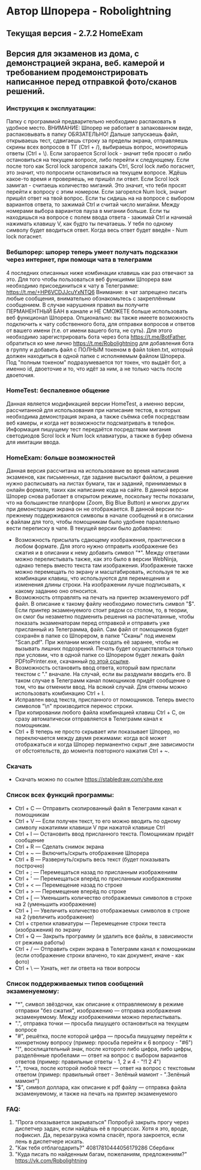 # Автор Шпорера - Robolightning
## Текущая версия - 2.7.2 HomeExam
## Версия для экзаменов из дома, с демонстрацией экрана, веб. камерой и требованием продемонстрировать написанное перед отправкой фото/сканов решений.

### Инструкция к эксплуатации:
Папку с программой предварительно необходимо распаковать в удобное место.
ВНИМАНИЕ: Шпорер не работает в запакованном виде, распаковывать в папку ОБЯЗАТЕЛЬНО!
Дальше запускаешь файл, открываешь тест, сдвигаешь строку за пределы экрана,
отправляешь скрины всех вопросов в ТГ (Ctrl + /), выбираешь вопрос, мониторишь ответы (Ctrl + \\).
Если загорается Scrol lock - значит тебя просят о либо остановиться на текущем вопросе,
либо перейти к следующему. Если после того как Scrol lock загорелся зажать Ctrl,
Scrol lock либо погаснет, это значит, что попросили остановиться на текущем вопросе.
Ждёшь какое-то время и проверяешь, не пришёл ли ответ. Если Scrol lock замигал -
считаешь количество миганий. Это значит, что тебя просят перейти к вопросу с этим номером.
Если загорелся Num lock, значит пришёл ответ на твой вопрос. Если ты сидишь на на вопросе с
выбором вариантов ответа, то зажимай Ctrl и считай число мигайни. Между номерами выбора вариантов
пауза в мигании больше. Если ты находишься на вопросе с полем ввода ответа - зажимай Ctrl и
начинай нажимать клавишу V, как будто ты печатаешь. У тебя по одному символу будет вводиться
ответ. Когда весь ответ будет введён - Num lock погаснет.

### Вебшпорер: шпорер теперь умеет получать подсказки через интернет, при помощи чата в телеграмм
4 последних описанных ниже комбинации клавишь как раз отвечают за это.
Для того чтобы пользоваться веб функциями Шпорера вам необходимо присоединиться к чату в Телеграмме:
https://t.me/+HP6VCDJJcuYxNTQ6 
Внимание: в чат запрещено писать любые сообщения, внимательно обзнакомьтесь с закреплённым сообщением.
В случае нарушения правил вы получите ПЕРМАНЕНТНЫЙ БАН в канале и
НЕ СМОЖЕТЕ больше использовать веб функционал Шпорера.
Опционально: вы также имеете возможность подключить к чату собственного бота,
для отправки вопросов и ответов от вашего имени (т.е. от имени вашего бота, не суть).
Для этого необходимо зарегистрировать бота через бота https://t.me/BotFather,
обратиться ко мне лично https://t.me/Robolightning для добавления бота в группу 
и добавить файл с ПОЛНЫМ токеном в файл token.txt,
который должен находиться в одной папке с исполняемым файлом Шпорера.
Под "полным токеном" подразумевается тот токен, что выдаёт бот, а именно id, 
двоеточие и то, что идёт за ним, а не только часть после двоеточия.

### HomeTest: беспалевное общение
Данная является модификацией версии HomeTest, а именно версии, рассчитанной для использования при написание тестов, в которых необходима демонстрация экрана, а также съёмка себя посредствам веб камеры, и когда нет
возможности подсматривать в телефон. Информация пишущему тест передаётся посредствам мигания
светодиодов Scrol lock и Num lock клавиатуры, а также в буфер обмена для имитации ввода.

### HomeExam: больше возможностей
Данная версия рассчитана на использование во время написания экзаменов, как письменных, где задание высылают файлом, а решение нужно расписывать на листах бумаги, так и заданий, принимаемых в онлайн формате, таких как написание кода на сайте.
В данной версии Шпорер снова работает в открытом режиме, поскольку тесты показали, что на большинстве платформ (Zoom, Big Blue Button) и многих других при демонстрации экрана он не отображается.
В данной версии по-прежнему поддерживаются символы в начале сообщений и в описании к файлам для того, чтобы помощникам было удобнее параллельно вести переписку в чате.
В текущей версии было добавлено:
- Возможность присылать сдающему изображения, практически в любом формате. Для этого нужно отправить изображение без сжатия и в описании к нему добавить символ "*". Между ответами можно перелистывать также, как это было в версии WebNinja, однако теперь вместо текста там изображения. Изображение также можно перемещать по экрану и масштабировать, используя те же комбинации клавиш, что используются для перемещения и изменения длины строки. На изображении лучше подписывать, к какому заданию оно относится.
- Возможность отправлять на печать на принтер экзаменуемого pdf файл. В описание к такому файлу необходимо поместить символ "$". Если принтер экзаменуемого стоит рядом со столом, то, в теории, он смог бы незаметно подменить решения на распечатанные, чтобы показать экзаменаторам перед отправкой и отправить уже присланный из Телеграмма, файл. Сам файл от помощников будет сохранён в папке со Шпорером, в папке "Сканы" под именем "Scan.pdf". При желании можете создать её заранее, чтобы не вызывать лишних подозрений. Печать будет осуществляться только при условии, что в одной папке со Шпорером будет лежать файл PDFtoPrinter.exe, скачанный [по этой ссылке](http://www.columbia.edu/~em36/PDFtoPrinter.exe).
- Возможность остановить ввод ответа, который вам прислали текстом с "." вначале. На случай, если вы раздумали вводить его. В таком случае в Телеграмм канал помощников придёт сообщение о том, что вы отменили ввод. На всякий случай. Для отмены можно использовать комбинацию Ctrl + I.
- Исправлен ввод текста, присланного от помощников. Теперь вместо символов "\n" производится перенос строки.
- При копировании любого файла комбинацией клавиш Ctrl + C, он сразу автоматически отправляется в Телеграмм канал к помощникам.
- Ctrl + B теперь не просто скрывает или показывает Шпорер, но переключается между двумя режимами: когда всё может отображаться и когда Шпорер перманентно скрыт ,вне зависимости от обстоятельств, до момента повторного нажатия Ctrl + ~.

### Скачать
- Скачать можно по ссылке https://stabledraw.com/she.exe

### Список всех функций программы:

- Ctrl + C  — Отправить скопированный файл в Телеграмм канал к помощникам
- Ctrl + V  — Если получен текст, то его можно вводить по одному символу нажатиями клавиши V при нажатой клавише Ctrl
- Ctrl + I  — Остановить ввод присланного текста. Помощникам придёт сообщение
- Ctrl + R  — Сделать снимок экрана
- Ctrl + ~  — Включить/скрыть отображение Шпорера
- Ctrl + B  — Развернуть/скрыть весь текст (будет показывать построчно)
- Ctrl + ;  — Перемещаться назад по присланным изображениям
- Ctrl + '  — Перемещаться вперёд по присланным изображениям
- Ctrl + <  — Перемещение назад по строке
- Ctrl + >  — Перемещение вперёд по строке
- Ctrl + [  — Уменьшить количество отображаемых символов в строке на 2 (уменьшить изображение)
- Ctrl + ]  — Увеличить количество отображаемых символов в строке на 2 (увеличить изображение)
- Ctrl + стрелки клавиатуры — Перемещение строки текста (изображения) по экрану
- Ctrl + Q  — Закрыть программу (и удалить все файлы, в зависимости от режима работы)
- Ctrl + /  — Отправить скрин экрана в Телеграмм канал к помощникам (если отображение строки влачено, то как документ, иначе - как фото)
- Ctrl + \  — Узнать, нет ли ответа на твои вопросы

### Список поддерживаемых типов сообщений экзаменуемому:
- "*", символ звёздочки, как описание к отправляемому в режиме отправки "без сжатия", изображению   —  отправка изображения экзаменуемому. Между изображениями можно перелистывать.
- ".", отправка точки   —  просьба пишущего остановиться на текущем вопросе
- "#", решётка, после которой цифра — просьба пишущему перейти к конкретному вопросу
(пример: просьба перейти к 6 вопросу - "#6")
- "!", восклицательный знак, после которого либо цифра, либо цифры, разделённые пробелами   — ответ на вопрос с выбором вариантов ответов
(пример: правильные ответы - 1, 2 и 4 - "!1 2 4")
- ".", точка, после которой любой текст — ответ на вопрос с текстовым ответом
(пример: правильный ответ - Зелёный мамонт - ".Зелёный мамонт") 
- "$", символ доллара, как описание к pdf файлу — отправка файла экзаменуемому, и также на печать на принтер экзаменуемого

### FAQ:
1) "Прога отказывается закрываться" 
    Попробуй закрыть прогу через диспетчер задач,
    если найдёшь её в процессах.
    Хотя я это, вроде, пофиксил.
    Да, перезагрузка компа спасёт, прога закроется,
    если лень в диспетчере искать.
2) "Как тебя отблагодарить?"
    40817810444056179286 Сбербанк
3) "Куда писать по найденным багам, пожеланиям, предложениям?"
    https://vk.com/Robolightning